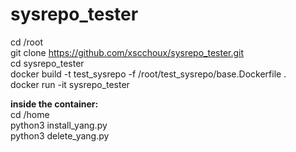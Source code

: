 # sysrepo_tester
cd /root<br />
git clone https://github.com/xscchoux/sysrepo_tester.git<br />
cd sysrepo_tester<br />
docker build -t test_sysrepo -f /root/test_sysrepo/base.Dockerfile .<br/>
docker run -it sysrepo_tester<br/>


<b>inside the container:</b><br/>
cd /home<br/>
python3 install_yang.py<br/>
python3 delete_yang.py
